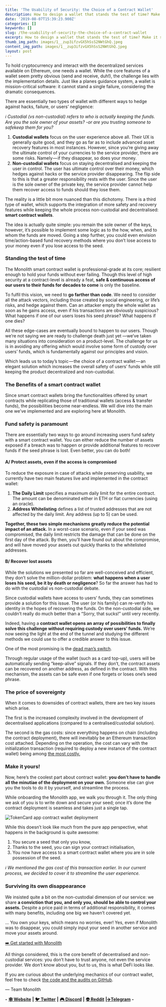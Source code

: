 ```yaml
---
title: 'The Usability of Security: the Choice of a Contract Wallet'
description: How to design a wallet that stands the test of time? Make it smarter!
date: '2019-08-07T15:39:23.900Z'
categories: []
keywords: []
slug: /the-usability-of-security-the-choice-of-a-contract-wallet
excerpt: How to design a wallet that stands the test of time? Make it smarter!
thumb_img_path: images/1__zup3ifzvGX5hSsS2NWtGhQ.jpeg
content_img_path: images/1__zup3ifzvGX5hSsS2NWtGhQ.jpeg
layout: post
---
```



To hold cryptocurrency and interact with the decentralized services available on Ethereum, one needs a wallet. While the core features of a wallet seem pretty obvious (send and receive, duh!), the challenge lies with the implementation details. Just like a planes guidance system, a wallet is mission-critical software: it cannot stand a single failure, considering the dramatic consequences.

There are essentially two types of wallet with different ways to hedge against hacks, failure, or users’ negligence:

_ℹ️ Custodial (vs non-custodial) refers to who is actually keeping the funds. Are you the sole owner of your assets? -or are you trusting someone to safekeep them for you?_

1.  **Custodial wallets** focus on the user experience above all. Their UX is generally quite good, and they go as far as to include advanced asset recovery features in most instances. However, since you’re giving away the ultimate control of your currencies to the service provider, there are some risks. Namely — if they disappear, so does your money.
2.  **Non-custodial wallets** focus on staying decentralised and keeping the user in control. The user has ultimate control over their money, which hedges against hacks or the service provider disappearing. The flip side to this is that a greater responsibility rests with the user. Since the user is the sole owner of the private key, the service provider cannot help them recover access to funds should they lose them.

The reality is a little bit more nuanced than this dichotomy. There is a third type of wallet, which supports the integration of more safety and recovery features while keeping the whole process non-custodial and decentralised: **smart contract wallets**.

The idea is actually quite simple: you remain the sole owner of the keys, however, it’s possible to implement some logic as to the how, when, and to whom the funds are moved. Going a step further, you could even envision time/action-based fund recovery methods where you don’t lose access to your money even if you lose access to the seed.

### Standing the test of time

The Monolith smart contract wallet is professional-grade at its core; resilient enough to hold your funds without ever failing. Though this level of high security at a contract-level is already a feat, **safe & continuous access of our users to their funds for decades to come** is only the baseline.

To fulfil this vision, we need to **go farther than code**. We need to consider all the attack vectors, including those created by social engineering, or life’s risks, and hedge against them. Can an attacker empty the whole wallet as soon as he gains access, even if his transactions are obviously suspicious? What happens if one of our users loses his seed phrase? What happens if one dies?

All these edge-cases are eventually bound to happen to our users. Though we’re not saying we are ready to challenge death just yet —we’ve taken many situations into consideration on a product-level. The challenge for us is in avoiding any offering which would involve some form of custody over users’ funds, which is fundamentally against our principles and vision.

Which leads us to today’s topic — the choice of a contract wallet — an elegant solution which increases the overall safety of users’ funds while still keeping the product decentralized and non-custodial.

### The Benefits of a smart contract wallet

Since smart contract wallets bring the functionalities offered by smart contracts while replicating those of traditional wallets (access & transfer funds), the possibilities become near-endless. We will dive into the main one we’ve implemented and are exploring here at Monolith.

### Fund safety is paramount

There are essentially two ways to go around increasing users fund safety with a smart contract wallet. You can either reduce the number of assets exposed if a breach was to happen or provide additional features to recover funds if the seed phrase is lost. Even better, you can do both!

#### A/ Protect assets, even if the access is compromised

To reduce the exposure in case of attacks while preserving usability, we currently have two main features live and implemented in the contract wallet:

1.  **The Daily Limit** specifies a maximum daily limit for the entire contract. The amount can be denominated either in ETH or fiat currencies (using an oracle).
2.  **Address Whitelisting** defines a list of trusted addresses that are not affected by the daily limit. Any address (up to 5) can be used.

**Together, these two simple mechanisms greatly reduce the potential impact of an attack.** In a worst-case scenario, even if your seed was compromised, the daily limit restricts the damage that can be done on the first day of the attack. By then, you’ll have found out about the compromise, and will have moved your assets out quickly thanks to the whitelisted addresses.

#### B/ Recover lost assets

While the solutions we presented so far are well-conceived and efficient, they don’t solve the million-dollar problem: **what happens when a user loses his seed, be it by death or negligence**? So far the answer has had to do with the custodial vs non-custodial debate.

Since custodial wallets have access to users’ funds, they can sometimes provide a solution for this issue. The user (or his family) can re-verify his identity in the hopes of recovering the funds. On the non-custodial side, we couldn’t really do much better than a “Sorry, that sucks!” until very recently.

Indeed, having a **contract wallet opens an array of possibilities to finally solve this challenge without requiring custody over users’ funds.** We’re now seeing the light at the end of the tunnel and studying the different methods we could use to offer a credible answer to this issue.

One of the most promising is the [dead man’s switch](https://blockonomi.com/cryptocurrency-inheritance/#Dead_Mans_Switch).

Through regular usage of the wallet (such as a card top-up), users will be automatically sending “keep-alive” signals. If they don’t, the contract assets can be recovered on another address, as defined in the contract. With this mechanism, the assets can be safe even if one forgets or loses one’s seed phrase.

### The price of sovereignty

When it comes to downsides of contract wallets, there are two key issues which arise.

The first is the increased complexity involved in the development of decentralised applications (compared to a centralised/custodial solution).

The second is the gas costs: since everything happens on chain (including the contract deployment), there will inevitably be an Ethereum transaction cost attached. Depending on the operation, the cost can vary with the initialization transaction (required to deploy a new instance of the contract wallet) being among [the most costly.](https://hackernoon.com/costs-of-a-real-world-ethereum-contract-2033511b3214)

### Make it yours!

Now, here’s the coolest part about contract wallet: **you don’t have to handle all the minutiae of the deployment on your own.** Someone else can give you the tools to do it by yourself, and streamline the process.

While onboarding the Monolith app, we walk you through it. The only thing we ask of you is to write down and secure your seed; once it’s done the contract deployment is seamless and takes just a single tap.

![TokenCard app contract wallet deployment](https://cdn-images-1.medium.com/max/800/1*ZRvdZFVobMr0vi051B3vCg.gif)

While this doesn’t look like much from the pure app perspective, what happens in the background is quite awesome:

1.  You secure a seed that only you know,
2.  Thanks to the seed, you can sign your contract initialisation,
3.  You now have access to a smart contract wallet where you are in sole possession of the seed.

_ℹ️ We mentioned the gas cost of this transaction earlier. In our current process, we decided to cover it to streamline the user experience._

### Surviving its own disappearance

We insisted quite a bit on the non-custodial dimension of our service: we share **a conviction that you, and only you, should be able to control your assets.** Despite a price paid in terms of additional responsibility, it comes with many benefits, including one big we haven’t covered yet.

… You own your keys, which means no worries, ever! Yes, even if Monolith was to disappear, you could simply input your seed in another service and move your assets around.

[➡️ Get started with Monolith](https://monolith.app.link/0Jvily1Co1)

All things considered, this is the core benefit of decentralised and non-custodial services: you don’t have to trust anyone, not even the service provider. We don’t know about you, but to us, this is what DeFi looks like.

If you are curious about the underlying mechanics of our contract wallet, feel free to check [the code and the audits on GitHub](https://github.com/tokencard/contracts).

— Team Monolith

**\-** [**🕸 Website**](https://monolith.xyz/) **|** [**🐦 Twitter**](https://twitter.com/monolith_web3) **|** [**🎮 Discord**](https://discord.gg/GN6gGEP) **|** [**👽 Reddit**](https://www.reddit.com/r/Monolith_Web3/) **|**[**✈️Telegram**](https://t.me/Monolith_Web3) **-**